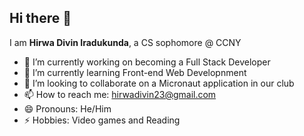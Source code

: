 ## Hi there 👋

I am **Hirwa Divin Iradukunda**, a CS sophomore @ CCNY

<!--
**HirwaDivin1/HirwaDivin1** is a ✨ _special_ ✨ repository because its `README.md` (this file) appears on your GitHub profile.
-->

- 🔭 I’m currently working on becoming a Full Stack Developer
- 🌱 I’m currently learning Front-end Web Developnment
- 👯 I’m looking to collaborate on a Micronaut application in our club
- 📫 How to reach me: hirwadivin23@gmail.com
- 😄 Pronouns: He/Him
- ⚡ Hobbies: Video games and Reading 
